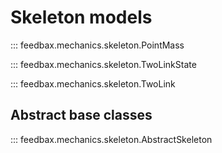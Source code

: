 # Skeleton models

::: feedbax.mechanics.skeleton.PointMass

::: feedbax.mechanics.skeleton.TwoLinkState

::: feedbax.mechanics.skeleton.TwoLink

## Abstract base classes

::: feedbax.mechanics.skeleton.AbstractSkeleton
